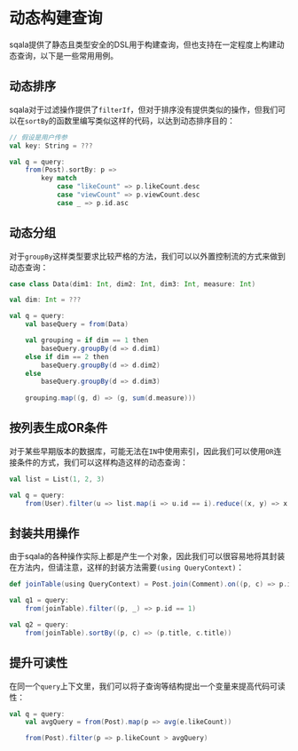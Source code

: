 # 动态构建查询

sqala提供了静态且类型安全的DSL用于构建查询，但也支持在一定程度上构建动态查询，以下是一些常用用例。

## 动态排序

sqala对于过滤操作提供了`filterIf`，但对于排序没有提供类似的操作，但我们可以在`sortBy`的函数里编写类似这样的代码，以达到动态排序目的：

```scala
// 假设是用户传参
val key: String = ???

val q = query:
    from(Post).sortBy: p =>
        key match
            case "likeCount" => p.likeCount.desc
            case "viewCount" => p.viewCount.desc
            case _ => p.id.asc
```

## 动态分组

对于`groupBy`这样类型要求比较严格的方法，我们可以以外置控制流的方式来做到动态查询：

```scala
case class Data(dim1: Int, dim2: Int, dim3: Int, measure: Int)

val dim: Int = ???

val q = query:
    val baseQuery = from(Data)

    val grouping = if dim == 1 then
        baseQuery.groupBy(d => d.dim1)
    else if dim == 2 then
        baseQuery.groupBy(d => d.dim2)
    else
        baseQuery.groupBy(d => d.dim3)
        
    grouping.map((g, d) => (g, sum(d.measure)))
```

## 按列表生成OR条件

对于某些早期版本的数据库，可能无法在`IN`中使用索引，因此我们可以使用`OR`连接条件的方式，我们可以这样构造这样的动态查询：

```scala
val list = List(1, 2, 3)

val q = query:
    from(User).filter(u => list.map(i => u.id == i).reduce((x, y) => x || y))
```

## 封装共用操作

由于sqala的各种操作实际上都是产生一个对象，因此我们可以很容易地将其封装在方法内，但请注意，这样的封装方法需要`(using QueryContext)`：

```scala
def joinTable(using QueryContext) = Post.join(Comment).on((p, c) => p.id == c.postId)

val q1 = query:
    from(joinTable).filter((p, _) => p.id == 1)

val q2 = query:
    from(joinTable).sortBy((p, c) => (p.title, c.title))
```

## 提升可读性

在同一个`query`上下文里，我们可以将子查询等结构提出一个变量来提高代码可读性：

```scala
val q = query:
    val avgQuery = from(Post).map(p => avg(e.likeCount))

    from(Post).filter(p => p.likeCount > avgQuery)
```